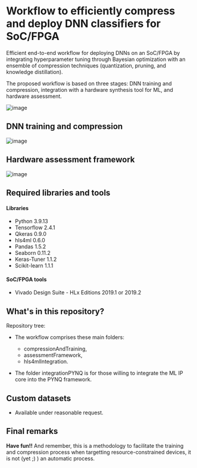 # Workflow to efficiently compress and deploy DNN classifiers for SoC/FPGA

Efficient end-to-end workflow for deploying DNNs on an SoC/FPGA by integrating hyperparameter tuning through Bayesian optimization with an ensemble of compression techniques (quantization, pruning, and knowledge distillation). 

The proposed workflow is based on three stages: DNN training and compression, integration with a hardware synthesis tool for ML, and hardware assessment.

![image](https://github.com/RomiSolMolina/workflowCompressionML/assets/13749513/56617ba0-e711-4241-b44b-67b1caa40c31)

## DNN training and compression

![image](https://github.com/RomiSolMolina/workflowCompressionML/assets/13749513/e234abec-ab56-4e16-8806-7f6859aaf384)

## Hardware assessment framework

![image](https://github.com/RomiSolMolina/workflowCompressionML/assets/13749513/833e0652-d0cc-4e96-b6b0-ce70107de034)


## Required libraries and tools

#### Libraries
- Python 3.9.13
- Tensorflow 2.4.1
- Qkeras 0.9.0
- hls4ml 0.6.0
- Pandas 1.5.2
- Seaborn 0.11.2
- Keras-Tuner 1.1.2
- Scikit-learn 1.1.1

#### SoC/FPGA tools
- Vivado Design Suite - HLx Editions 2019.1 or 2019.2

## What's in this repository?

Repository tree:

- The workflow comprises these main folders:
    - compressionAndTraining,
    - assessmentFramework, 
    - hls4mlIntegration.
      
- The folder integrationPYNQ is for those willing to integrate the ML IP core into the PYNQ framework.

## Custom datasets

- Available under reasonable request.

## Final remarks

**Have fun!!** 
And remember, this is a methodology to facilitate the training and compression process when targetting resource-constrained devices, it is not (yet ;) ) an automatic process.


